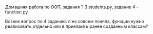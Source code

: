 Домашняя работа по ООП, задания 1-3 students.py, задание 4 - function.py


Возник вопрос по 4 заданию: я не совсем поняла, функции нужно реализовать отдельно или в привязке к ранее созданным классам? 
